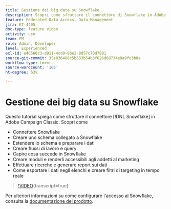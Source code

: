 ```yaml
---
title: Gestione dei big data su Snowflake
description: Scopri come sfruttare il connettore di Snowflake in Adobe Campaign Classic
feature: Federated Data Access, Data Management
jira: KT-4405
doc-type: feature video
activity: use
team: PM
role: Admin, Developer
level: Experienced
exl-id: e46560c3-d911-4cd9-8be2-8057c70d7881
source-git-commit: 35e036486c5b533b54b3f626d88734e9a9fc3b8a
workflow-type: tm+mt
source-wordcount: '105'
ht-degree: 63%

---
```


# Gestione dei big data su Snowflake

Questo tutorial spiega come sfruttare il connettore [!DNL Snowflake] in Adobe Campaign Classic.
Scopri come

* Connettere Snowflake
* Creare uno schema collegato a Snowflake
* Estendere lo schema e preparare i dati
* Creare flussi di lavoro e query
* Capire cosa succede in Snowflake
* Creare moduli e renderli accessibili agli addetti al marketing
* Effettuare ricerche e generare report sui dati
* Come esportare i dati negli elenchi e creare filtri di targeting in tempo reale

>[!VIDEO](https://video.tv.adobe.com/v/36160?quality=12&learn=on&captions=ita){transcript=true}

Per ulteriori informazioni su come configurare l&#39;accesso al Snowflake, consulta la [documentazione del prodotto](https://experienceleague.adobe.com/docs/campaign-classic/using/installing-campaign-classic/accessing-external-database/configure-fda/config-databases/configure-fda-snowflake.html?lang=it#installing-campaign-classic).
